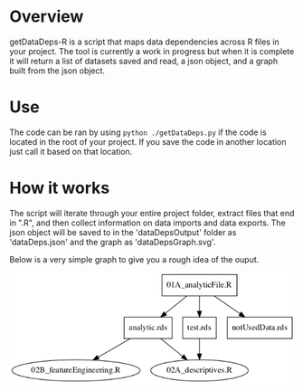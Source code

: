 # Overview
getDataDeps-R is a script that maps data dependencies across R files in your project.
The tool is currently a work in progress but when it is complete it will return a list of datasets
saved and read, a json object, and a graph built from the json object.

# Use
The code can be ran by using `python ./getDataDeps.py` if the code is located in the root of your project.
If you save the code in another location just call it based on that location.

# How it works
The script will iterate through your entire project folder, extract files that end in ".R",
and then collect information on data imports and data exports. The json object will be saved to
in the 'dataDepsOutput' folder as 'dataDeps.json' and the graph as 'dataDepsGraph.svg'.

Below is a very simple graph to give you a rough idea of the ouput.

![](./dataDepsOutput/dataDepsGraph.png)

